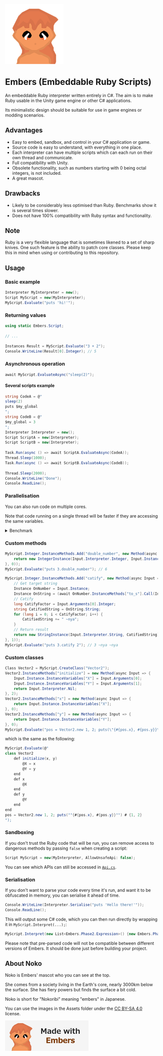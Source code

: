 ![Noko](Assets/Noko.png)

# Embers (Embeddable Ruby Scripts)

An embeddable Ruby interpreter written entirely in C#. The aim is to make Ruby usable in the Unity game engine or other C# applications.

Its minimalistic design should be suitable for use in game engines or modding scenarios.

## Advantages
- Easy to embed, sandbox, and control in your C# application or game.
- Source code is easy to understand, with everything in one place.
- Each interpreter can have multiple scripts which can each run on their own thread and communicate.
- Full compatibility with Unity.
- Obsolete functionality, such as numbers starting with 0 being octal integers, is not included.
- A great mascot.

## Drawbacks
- Likely to be considerably less optimised than Ruby. Benchmarks show it is several times slower.
- Does not have 100% compatibility with Ruby syntax and functionality.

## Note
Ruby is a very flexible language that is sometimes likened to a set of sharp knives. One such feature is the ability to patch core classes. Please keep this in mind when using or contributing to this repository.

## Usage
### Basic example
```csharp
Interpreter MyInterpreter = new();
Script MyScript = new(MyInterpreter);
MyScript.Evaluate("puts 'hi!'");
```
### Returning values
```csharp
using static Embers.Script;

// ...

Instances Result = MyScript.Evaluate("3 + 2");
Console.WriteLine(Result[0].Integer); // 5
```
### Asynchronous operation
```csharp
await MyScript.EvaluateAsync("sleep(2)");
```
#### Several scripts example
```csharp
string CodeA = @"
sleep(2)
puts $my_global
";
string CodeB = @"
$my_global = 3
";
Interpreter Interpreter = new();
Script ScriptA = new(Interpreter);
Script ScriptB = new(Interpreter);

Task.Run(async () => await ScriptA.EvaluateAsync(CodeA));
Thread.Sleep(1000);
Task.Run(async () => await ScriptB.EvaluateAsync(CodeB));

Thread.Sleep(2000);
Console.WriteLine("Done");
Console.ReadLine();
```
### Parallelisation
You can also run code on multiple cores.

Note that code running on a single thread will be faster if they are accessing the same variables.

<details><summary>Benchmark</summary>

```csharp
const string BenchmarkCode = @"
$i = 0
while $i < 550000
    # Random equations
    r1 = rand 20
    r2 = rand 20
    r1 - (r2 % r1 + r1) * r2 - (r1 ** r2)
    r2 *= r1 - r2
    r1 = r2 + r2 + 2 * (r1 - r2)
    
    # Increment counter
    $i += 1
end
";
{
    Console.WriteLine("Single thread benchmark:");

    Interpreter SingleThreadInterpreter = new();
    Script SingleThreadScript = new(SingleThreadInterpreter);

    Benchmark(() => SingleThreadScript.Evaluate(BenchmarkCode));
}

{
    Console.WriteLine("Multi-threading benchmark:");

    Interpreter MultiThreadInterpreter = new();
    Script MultiThreadScriptA = new(MultiThreadInterpreter);
    Script MultiThreadScriptB = new(MultiThreadInterpreter);
    Script MultiThreadScriptC = new(MultiThreadInterpreter);
    Script MultiThreadScriptD = new(MultiThreadInterpreter);

    Task.WaitAll(
        Task.Run(() => Benchmark(() => MultiThreadScriptA.Evaluate(BenchmarkCode))),
        Task.Run(() => Benchmark(() => MultiThreadScriptB.Evaluate(BenchmarkCode))),
        Task.Run(() => Benchmark(() => MultiThreadScriptC.Evaluate(BenchmarkCode))),
        Task.Run(() => Benchmark(() => MultiThreadScriptD.Evaluate(BenchmarkCode)))
    );
}

{
    Console.WriteLine("Parallel benchmark:");

    Interpreter ParallelInterpreter = new();
    Script ParallelScriptA = new(ParallelInterpreter);
    Script ParallelScriptB = new(ParallelInterpreter);
    Script ParallelScriptC = new(ParallelInterpreter);
    Script ParallelScriptD = new(ParallelInterpreter);

    Parallel.Invoke(
        () => Benchmark(() => ParallelScriptA.Evaluate(BenchmarkCode)),
        () => Benchmark(() => ParallelScriptB.Evaluate(BenchmarkCode)),
        () => Benchmark(() => ParallelScriptC.Evaluate(BenchmarkCode)),
        () => Benchmark(() => ParallelScriptD.Evaluate(BenchmarkCode))
    );
}
```
```
Single thread benchmark:
Took 16.356 seconds
Multi-threading benchmark:
Took 10.334 seconds
Took 10.335 seconds
Took 10.335 seconds
Took 10.335 seconds
Parallel benchmark:
Took 10.398 seconds
Took 10.398 seconds
Took 10.398 seconds
Took 10.398 seconds
```
</details>

### Custom methods
```csharp
MyScript.Integer.InstanceMethods.Add("double_number", new Method(async Input => {
    return new IntegerInstance(Input.Interpreter.Integer, Input.Instance.Integer * 2);
}, 0));
MyScript.Evaluate("puts 3.double_number"); // 6
```
```csharp
MyScript.Integer.InstanceMethods.Add("catify", new Method(async Input => {
    // Get target string
    Instance OnNumber = Input.Instance;
    Instance OnString = (await OnNumber.InstanceMethods["to_s"].Call(Input.Interpreter, OnNumber))[0];
    // Catify
    long CatifyFactor = Input.Arguments[0].Integer;
    string CatifiedString = OnString.String;
    for (long i = 0; i < CatifyFactor; i++) {
        CatifiedString += " ~nya";
    }
    // Return result
    return new StringInstance(Input.Interpreter.String, CatifiedString);
}, 1));
MyScript.Evaluate("puts 3.catify 2"); // 3 ~nya ~nya
```
### Custom classes
```csharp
Class Vector2 = MyScript.CreateClass("Vector2");
Vector2.InstanceMethods["initialize"] = new Method(async Input => {
    Input.Instance.InstanceVariables["X"] = Input.Arguments[0];
    Input.Instance.InstanceVariables["Y"] = Input.Arguments[1];
    return Input.Interpreter.Nil;
}, 2);
Vector2.InstanceMethods["x"] = new Method(async Input => {
    return Input.Instance.InstanceVariables["X"];
}, 0);
Vector2.InstanceMethods["y"] = new Method(async Input => {
    return Input.Instance.InstanceVariables["Y"];
}, 0);
MyScript.Evaluate("pos = Vector2.new 1, 2; puts(\"{#{pos.x}, #{pos.y}}\")"); // {1, 2}
```
which is the same as the following:
```csharp
MyScript.Evaluate(@"
class Vector2
    def initialize(x, y)
        @X = x
        @Y = y
    end
    def x
        @X
    end
    def y
        @Y
    end
end
pos = Vector2.new 1, 2; puts(""{#{pos.x}, #{pos.y}}"") # {1, 2}
");
```
### Sandboxing
If you don't trust the Ruby code that will be run, you can remove access to dangerous methods by passing `false` when creating a script:
```csharp
Script MyScript = new(MyInterpreter, AllowUnsafeApi: false);
```
You can see which APIs can still be accessed in [`Api.cs`](Source/Embers/Api.cs).

### Serialisation
If you don't want to parse your code every time it's run, and want it to be obfuscated in memory, you can serialise it ahead of time.
```csharp
Console.WriteLine(Interpreter.Serialise("puts 'Hello there!'"));
Console.ReadLine();
```
This will output some C# code, which you can then run directly by wrapping it in `MyScript.Interpret(...);`:
```csharp
MyScript.Interpret(new List<Embers.Phase2.Expression>() {new Embers.Phase2.MethodCallExpression(new Embers.Phase2.ObjectTokenExpression(new Embers.Phase2.Phase2Token(new DebugLocation(1, 0), Embers.Phase2.Phase2TokenType.LocalVariableOrMethod, "puts", new Embers.Phase1.Phase1Token(new DebugLocation(1, 0), Embers.Phase1.Phase1TokenType.Identifier, "puts", false, false))), new List<Embers.Phase2.Expression>() {new Embers.Phase2.ObjectTokenExpression(new Embers.Phase2.Phase2Token(new DebugLocation(1, 5), Embers.Phase2.Phase2TokenType.String, "Hello there!", new Embers.Phase1.Phase1Token(new DebugLocation(1, 5), Embers.Phase1.Phase1TokenType.String, "Hello there!", true, false)))}, null)});
```
Please note that pre-parsed code will not be compatible between different versions of Embers. It should be done just before building your project.

## About Noko
Noko is Embers' mascot who you can see at the top.

She comes from a society living in the Earth's core, nearly 3000km below the surface. She has fiery powers but finds the surface a bit cold.

Noko is short for "Nokoribi" meaning "embers" in Japanese.

You can use the images in the Assets folder under the [CC BY-SA 4.0](https://creativecommons.org/licenses/by-sa/4.0) license.

![Made with Embers](Assets/Made%20with%20Embers%20Mini.png)